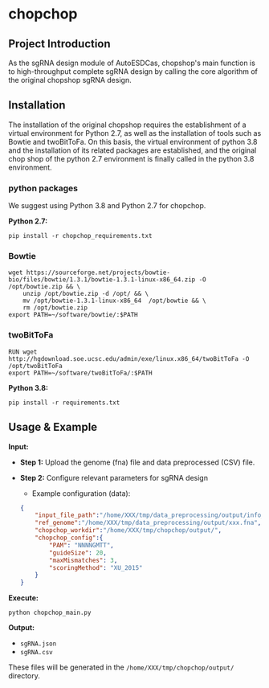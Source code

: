 # chopchop
## Project Introduction 
As the sgRNA design module of AutoESDCas, chopshop's main function is to high-throughput complete sgRNA design by calling the core algorithm of the original chopshop sgRNA design.


## Installation
The installation of the original chopshop requires the establishment of a virtual environment for Python 2.7, as well as the installation of tools such as Bowtie and twoBitToFa. On this basis, the virtual environment of python 3.8 and the installation of its related packages are established, and the original chop shop of the python 2.7 environment is finally called in the python 3.8 environment.

### python packages
We suggest using Python 3.8 and  Python 2.7 for chopchop.

**Python 2.7:**
```shell
pip install -r chopchop_requirements.txt
```

### Bowtie
```
wget https://sourceforge.net/projects/bowtie-bio/files/bowtie/1.3.1/bowtie-1.3.1-linux-x86_64.zip -O /opt/bowtie.zip && \
    unzip /opt/bowtie.zip -d /opt/ && \
    mv /opt/bowtie-1.3.1-linux-x86_64  /opt/bowtie && \
    rm /opt/bowtie.zip
export PATH=~/software/bowtie/:$PATH
```

### twoBitToFa
```
RUN wget http://hgdownload.soe.ucsc.edu/admin/exe/linux.x86_64/twoBitToFa -O /opt/twoBitToFa
export PATH=~/software/twoBitToFa/:$PATH
```

**Python 3.8:**
```shell
pip install -r requirements.txt
```

## Usage & Example

**Input:**
- **Step 1:** Upload the genome (fna) file and data preprocessed (CSV) file.

- **Step 2:** Configure relevant parameters for sgRNA design

    - Example configuration (data):
    ```json
    {
        "input_file_path":"/home/XXX/tmp/data_preprocessing/output/info_input.csv",
        "ref_genome":"/home/XXX/tmp/data_preprocessing/output/xxx.fna",
        "chopchop_workdir":"/home/XXX/tmp/chopchop/output/", 
        "chopchop_config":{
            "PAM": "NNNNGMTT", 
            "guideSize": 20,
            "maxMismatches": 3,
            "scoringMethod": "XU_2015"
        }
    }
    ```


**Execute:**
```shell
python chopchop_main.py
```

**Output:**
- `sgRNA.json` 
- `sgRNA.csv` 

These files will be generated in the `/home/XXX/tmp/chopchop/output/` directory.




